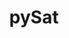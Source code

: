 ---
layout: default
description: The Python Satellite Data Analysis Toolkit (pysat) is a package providing
  a simple and flexible interface for downloading, loading, cleaning, managing, processing,
  and analyzing scientific measurements. Although pysat was initially designed for
  in situ satellite observations, it now supports many different types of ground-
  and space-based measurements.
notes: 'Type: Access Tool'
relationships_to_other_tools: Provides access to many of the databases and services
  in Heliophysics
shortname: pysat
timestamp: Fri, 11 Feb 2022 13:53:20 GMT
title: pySat
tool/software: pySat
type: access tool
uuid: 19d264b0-84f4-4cc0-85ff-51a09d21c91a
website_link: https://github.com/pysat/pysat/tree/main/pysat/
---